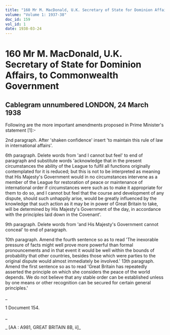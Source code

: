 ```yaml
---
title: "160 Mr M. MacDonald, U.K. Secretary of State for Dominion Affairs, to Commonwealth Government"
volume: "Volume 1: 1937-38"
doc_id: 159
vol_id: 1
date: 1938-03-24
---
```


# 160 Mr M. MacDonald, U.K. Secretary of State for Dominion Affairs, to Commonwealth Government

## Cablegram unnumbered LONDON, 24 March 1938

Following are the more important amendments proposed in Prime Minister's statement [1]:-

2nd paragraph. After 'shaken confidence' insert 'to maintain this rule of law in international affairs'.

6th paragraph. Delete words from 'and I cannot but feel' to end of paragraph and substitute words 'acknowledge that in the present circumstances the ability of the League to fulfil all functions originally contemplated for it is reduced; but this is not to be interpreted as meaning that His Majesty's Government would in no circumstances intervene as a member of the League for restoration of peace or maintenance of international order if circumstances were such as to make it appropriate for them to do so, and I cannot but feel that the course and development of any dispute, should such unhappily arise, would be greatly influenced by the knowledge that such action as it may be in power of Great Britain to take, will be determined by His Majesty's Government of the day, in accordance with the principles laid down in the Covenant'.

9th paragraph. Delete words from 'and His Majesty's Government cannot conceal' to end of paragraph.

10th paragraph. Amend the fourth sentence so as to read 'The inexorable pressure of facts might well prove more powerful than formal pronouncements and in that event it would be well within the bounds of probability that other countries, besides those which were parties to the original dispute would almost immediately be involved.' 13th paragraph. Amend the first sentence so as to read 'Great Britain has repeatedly asserted the principle on which she considers the peace of the world depends. We do not believe that any stable order can be established unless by one means or other recognition can be secured for certain general principles.'

_

1 Document 154.

_

_ [AA : A981, GREAT BRITAIN 8B, ii]_
